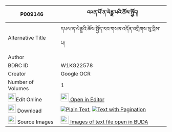 |P009146|འཕན་པོ་ན་ལེནྡྲ་པའི་ཆོས་སྤྱོད། 
| --- | --- 
|Alternative Title |དཔལ་ན་ལེནྡྲའི་ཆོས་སྤྱོད་རབ་གསལ་འདོན་འགྲིགས་སུ་བྲིས་པ།
|Author | 
|BDRC ID | W1KG22578
|Creator | Google OCR
|Number of Volumes| 1
|<img width="25" src="https://img.icons8.com/color/25/000000/edit-property.png">Edit Online| [<img width="25" src="https://avatars.githubusercontent.com/u/45091458?s=200&v=4"> Open in Editor](http://editor.openpecha.org/P009146)
|<img width="25" src="https://img.icons8.com/fluent/48/000000/download-2.png"/>  Download | [![](https://img.icons8.com/color/20/000000/txt.png)Plain Text](https://github.com/Openpecha/P009146/releases/download/v1/penpo_na_lendra(?)pa_i_chocho_plain_P009146.zip), [![](https://img.icons8.com/color/20/000000/txt.png)Text with Pagination](https://github.com/Openpecha/P009146/releases/download/v1/penpo_na_lendra(?)pa_i_chocho_pages_P009146.zip)
|<img width="25" src="https://img.icons8.com/plasticine/100/000000/pictures-folder.png"/>  Source Images | [<img width="25" src="https://library.bdrc.io/icons/BUDA-small.svg"> Images of text file open in BUDA](https://library.bdrc.io/show/bdr:W1KG22578)